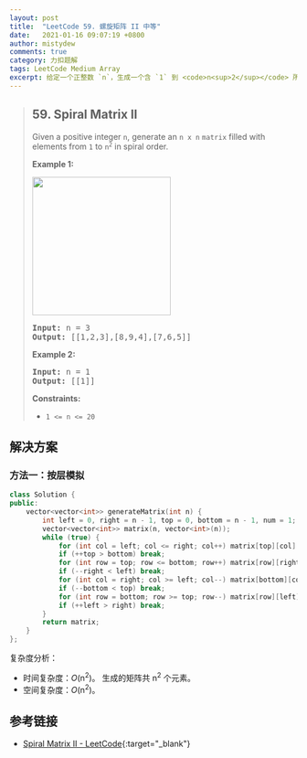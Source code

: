 ```yaml
---
layout: post
title:  "LeetCode 59. 螺旋矩阵 II 中等"
date:   2021-01-16 09:07:19 +0800
author: mistydew
comments: true
category: 力扣题解
tags: LeetCode Medium Array
excerpt: 给定一个正整数 `n`，生成一个含 `1` 到 <code>n<sup>2</sup></code> 所有元素并按顺时针螺旋排列的 `n x n` `矩阵`。
---
```

> ## 59. Spiral Matrix II
> 
> Given a positive integer `n`, generate an `n x n` `matrix` filled with
> elements from `1` to <code>n<sup>2</sup></code> in spiral order.
> 
> **Example 1:**
> 
> <img alt="" src="https://assets.leetcode.com/uploads/2020/11/13/spiraln.jpg" style="width: 242px; height: 242px;">
> 
> <pre>
> <strong>Input:</strong> n = 3
> <strong>Output:</strong> [[1,2,3],[8,9,4],[7,6,5]]
> </pre>
> 
> **Example 2:**
> 
> <pre>
> <strong>Input:</strong> n = 1
> <strong>Output:</strong> [[1]]
> </pre>
> 
> **Constraints:**
> 
> * `1 <= n <= 20`

## 解决方案

### 方法一：按层模拟

```cpp
class Solution {
public:
    vector<vector<int>> generateMatrix(int n) {
        int left = 0, right = n - 1, top = 0, bottom = n - 1, num = 1;
        vector<vector<int>> matrix(n, vector<int>(n));
        while (true) {
            for (int col = left; col <= right; col++) matrix[top][col] = num++;
            if (++top > bottom) break;
            for (int row = top; row <= bottom; row++) matrix[row][right] = num++;
            if (--right < left) break;
            for (int col = right; col >= left; col--) matrix[bottom][col] = num++;
            if (--bottom < top) break;
            for (int row = bottom; row >= top; row--) matrix[row][left] = num++;
            if (++left > right) break;
        }
        return matrix;
    }
};
```

复杂度分析：
* 时间复杂度：*O*(n<sup>2</sup>)。
  生成的矩阵共 n<sup>2</sup> 个元素。
* 空间复杂度：*O*(n<sup>2</sup>)。

## 参考链接

* [Spiral Matrix II - LeetCode](https://leetcode.com/problems/spiral-matrix-ii/){:target="_blank"}
